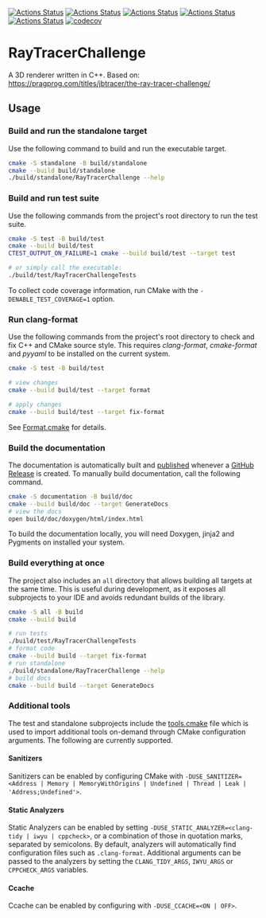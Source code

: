 [![Actions Status](https://github.com/danielplawrence/RayTracerChallengeCpp/workflows/MacOS/badge.svg)](https://github.com/danielplawrence/RayTracerChallengeCpp/actions)
[![Actions Status](https://github.com/danielplawrence/RayTracerChallengeCpp/workflows/Windows/badge.svg)](https://github.com/danielplawrence/RayTracerChallengeCpp/actions)
[![Actions Status](https://github.com/danielplawrence/RayTracerChallengeCpp/workflows/Ubuntu/badge.svg)](https://github.com/danielplawrence/RayTracerChallengeCpp/actions)
[![Actions Status](https://github.com/danielplawrence/RayTracerChallengeCpp/workflows/Style/badge.svg)](https://github.com/danielplawrence/RayTracerChallengeCpp/actions)
[![Actions Status](https://github.com/danielplawrence/RayTracerChallengeCpp/workflows/Install/badge.svg)](https://github.com/danielplawrence/RayTracerChallengeCpp/actions)
[![codecov](https://codecov.io/gh/TheLartians/ModernCppStarter/branch/master/graph/badge.svg)](https://codecov.io/gh/danielplawrence/RayTracerChallengeCpp)

# RayTracerChallenge

A 3D renderer written in C++.
Based on: https://pragprog.com/titles/jbtracer/the-ray-tracer-challenge/

## Usage

### Build and run the standalone target

Use the following command to build and run the executable target.

```bash
cmake -S standalone -B build/standalone
cmake --build build/standalone
./build/standalone/RayTracerChallenge --help
```

### Build and run test suite

Use the following commands from the project's root directory to run the test suite.

```bash
cmake -S test -B build/test
cmake --build build/test
CTEST_OUTPUT_ON_FAILURE=1 cmake --build build/test --target test

# or simply call the executable: 
./build/test/RayTracerChallengeTests
```

To collect code coverage information, run CMake with the `-DENABLE_TEST_COVERAGE=1` option.

### Run clang-format

Use the following commands from the project's root directory to check and fix C++ and CMake source style.
This requires _clang-format_, _cmake-format_ and _pyyaml_ to be installed on the current system.

```bash
cmake -S test -B build/test

# view changes
cmake --build build/test --target format

# apply changes
cmake --build build/test --target fix-format
```

See [Format.cmake](https://github.com/TheLartians/Format.cmake) for details.

### Build the documentation

The documentation is automatically built and [published](https://danielplawrence.github.io/RayTracerChallengeCpp) whenever a [GitHub Release](https://help.github.com/en/github/administering-a-repository/managing-releases-in-a-repository) is created.
To manually build documentation, call the following command.

```bash
cmake -S documentation -B build/doc
cmake --build build/doc --target GenerateDocs
# view the docs
open build/doc/doxygen/html/index.html
```

To build the documentation locally, you will need Doxygen, jinja2 and Pygments on installed your system.

### Build everything at once

The project also includes an `all` directory that allows building all targets at the same time.
This is useful during development, as it exposes all subprojects to your IDE and avoids redundant builds of the library.

```bash
cmake -S all -B build
cmake --build build

# run tests
./build/test/RayTracerChallengeTests
# format code
cmake --build build --target fix-format
# run standalone
./build/standalone/RayTracerChallenge --help
# build docs
cmake --build build --target GenerateDocs
```

### Additional tools

The test and standalone subprojects include the [tools.cmake](cmake/tools.cmake) file which is used to import additional tools on-demand through CMake configuration arguments.
The following are currently supported.

#### Sanitizers

Sanitizers can be enabled by configuring CMake with `-DUSE_SANITIZER=<Address | Memory | MemoryWithOrigins | Undefined | Thread | Leak | 'Address;Undefined'>`.

#### Static Analyzers

Static Analyzers can be enabled by setting `-DUSE_STATIC_ANALYZER=<clang-tidy | iwyu | cppcheck>`, or a combination of those in quotation marks, separated by semicolons.
By default, analyzers will automatically find configuration files such as `.clang-format`.
Additional arguments can be passed to the analyzers by setting the `CLANG_TIDY_ARGS`, `IWYU_ARGS` or `CPPCHECK_ARGS` variables.

#### Ccache

Ccache can be enabled by configuring with `-DUSE_CCACHE=<ON | OFF>`.
